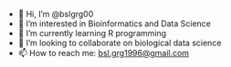 - 👋 Hi, I’m @bslgrg00
- 👀 I’m interested in Bioinformatics and Data Science
- 🌱 I’m currently learning R programming
- 💞️ I’m looking to collaborate on biological data science
- 📫 How to reach me: bsl.grg1996@gmail.com

<!---
bslgrg00/bslgrg00 is a ✨ special ✨ repository because its `README.md` (this file) appears on your GitHub profile.
You can click the Preview link to take a look at your changes.
--->
